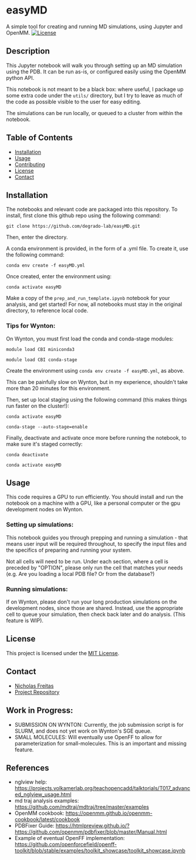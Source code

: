 # easyMD
A simple tool for creating and running MD simulations, using Jupyter and OpenMM.
[![License](https://img.shields.io/badge/license-MIT-blue.svg)](LICENSE)

## Description

This Jupyter notebook will walk you through setting up an MD simulation using the PDB. It can be run as-is, or configured easily using the OpenMM python API.

This notebook is not meant to be a black box: where useful, I package up some extra code under the `utils/` directory, but I try to leave as much of the code as possible visible to the user for easy editing.

The simulations can be run locally, or queued to a cluster from within the notebook.

## Table of Contents

- [Installation](#installation)
- [Usage](#usage)
- [Contributing](#contributing)
- [License](#license)
- [Contact](#contact)

## Installation

The notebooks and relevant code are packaged into this repository. To install, first clone this github repo using the following command:

`git clone https://github.com/degrado-lab/easyMD.git`

Then, enter the directory.

A conda environment is provided, in the form of a .yml file. To create it, use the following command:

`conda env create -f easyMD.yml`

Once created, enter the environment using:

`conda activate easyMD`

Make a copy of the `prep_and_run_template.ipynb` notebook for your analysis, and get started! For now, all notebooks must stay in the original directory, to reference local code.

### Tips for Wynton:
On Wynton, you must first load the conda and conda-stage modules:

`module load CBI miniconda3`

`module load CBI conda-stage`

Create the environment using `conda env create -f easyMD.yml`, as above.

This can be painfully slow on Wynton, but in my experience, shouldn't take more than 20 minutes for this environment.

Then, set up local staging using the following command (this makes things run faster on the cluster!):

`conda activate easyMD`

`conda-stage --auto-stage=enable`

Finally, deactivate and activate once more before running the notebook, to make sure it's staged correctly:

`conda deactivate`

`conda activate easyMD`

## Usage
This code requires a GPU to run efficiently. You should install and run the notebook on a machine with a GPU, like a personal computer or the gpu development nodes on Wynton.

### Setting up simulations:
This notebook guides you through prepping and running a simulation - that means user input will be required throughout, to specify the input files and the specifics of preparing and running your system.

Not all cells will need to be run. Under each section, where a cell is preceded by "OPTION", please only run the cell that matches your needs (e.g. Are you loading a local PDB file? Or from the database?)

### Running simulations:
If on Wynton, please don't run your long production simulations on the development nodes, since those are shared. Instead, use the appropriate cell to queue your simulation, then check back later and do analysis. (This feature is WIP).

## License

This project is licensed under the [MIT License](LICENSE).

## Contact

- [Nicholas Freitas](https://github.com/njf042)
- [Project Repository](https://github.com/degrado-lab/easyMD)

## Work in Progress:
- SUBMISSION ON WYNTON: Currently, the job submission script is for SLURM, and does not yet work on Wynton's SGE queue.
- SMALL MOLECULES:      Will eventually use OpenFF to allow for parameterization for small-molecules. This is an important and missing feature.

## References
- nglview help: https://projects.volkamerlab.org/teachopencadd/talktorials/T017_advanced_nglview_usage.html
- md traj analysis examples: https://github.com/mdtraj/mdtraj/tree/master/examples
- OpenMM cookbook: https://openmm.github.io/openmm-cookbook/latest/cookbook
- PDBFixer Guide: https://htmlpreview.github.io/?https://github.com/openmm/pdbfixer/blob/master/Manual.html
- Example of eventual OpenFF implementation: https://github.com/openforcefield/openff-toolkit/blob/stable/examples/toolkit_showcase/toolkit_showcase.ipynb

